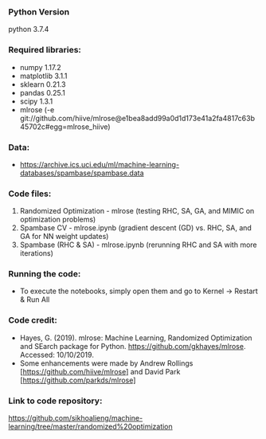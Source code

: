 ### Python Version
python 3.7.4

### Required libraries:
* numpy 1.17.2
* matplotlib 3.1.1
* sklearn 0.21.3
* pandas 0.25.1
* scipy 1.3.1
* mlrose (-e git://github.com/hiive/mlrose@e1bea8add99a0d1d173e41a2fa4817c63b45702c#egg=mlrose_hiive)
	
### Data:
* https://archive.ics.uci.edu/ml/machine-learning-databases/spambase/spambase.data
	
### Code files:
1. Randomized Optimization - mlrose (testing RHC, SA, GA, and MIMIC on optimization problems)
2. Spambase CV - mlrose.ipynb (gradient descent (GD) vs. RHC, SA, and GA for NN weight updates)
3. Spambase (RHC & SA) - mlrose.ipynb (rerunning RHC and SA with more iterations)

### Running the code:
* To execute the notebooks, simply open them and go to Kernel -> Restart & Run All

### Code credit:
* Hayes, G. (2019). mlrose: Machine Learning, Randomized Optimization and SEarch package for Python. https://github.com/gkhayes/mlrose. Accessed: 10/10/2019.
* Some enhancements were made by Andrew Rollings [https://github.com/hiive/mlrose] and David Park [https://github.com/parkds/mlrose]

### Link to code repository:
https://github.com/sikhoalieng/machine-learning/tree/master/randomized%20optimization
